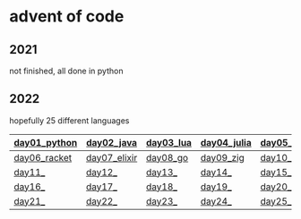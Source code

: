 # advent of code

## 2021

not finished, all done in python

## 2022

hopefully 25 different languages


| <a href="https://github.com/43-50ph14/advent_of_code/blob/master/2022/day01/a01.py">day01_python</a> | <a href="https://github.com/43-50ph14/advent_of_code/blob/master/2022/day02/a01.java">day02_java</a> | <a href="https://github.com/43-50ph14/advent_of_code/blob/master/2022/day03/a01.lua">day03_lua</a> | <a href="https://github.com/43-50ph14/advent_of_code/blob/master/2022/day04/a01.jl">day04_julia</a> | <a href="https://github.com/43-50ph14/advent_of_code/blob/master/2022/day05/a01.php">day05_php</a> |
| ---   | --- | --- | --- | --- |
| <a href="https://github.com/43-50ph14/advent_of_code/blob/master/2022/day06/a01">day06_racket</a> | <a href="https://github.com/43-50ph14/advent_of_code/blob/master/2022/day07/a01.exs">day07_elixir</a> | <a href="https://github.com/43-50ph14/advent_of_code/blob/master/2022/day08/a01.go">day08_go</a> | <a href="https://github.com/43-50ph14/advent_of_code/blob/master/2022/day09/a01.zig">day09_zig</a> | <a href="">day10_</a> |
| <a href="">day11_</a> | <a href="">day12_</a> | <a href="">day13_</a> | <a href="">day14_</a> | <a href="">day15_</a> |
| <a href="">day16_</a> | <a href="">day17_</a> | <a href="">day18_</a> | <a href="">day19_</a> | <a href="">day20_</a> |
| <a href="">day21_</a> | <a href="">day22_</a> | <a href="">day23_</a> | <a href="">day24_</a> | <a href="">day25_</a> |
